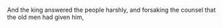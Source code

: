 And the king answered the people harshly, and forsaking the counsel that the old men had given him,
